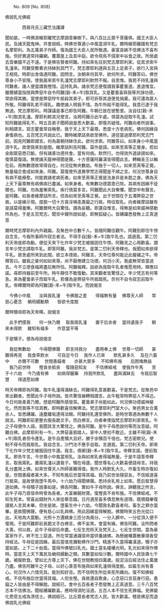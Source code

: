 ﻿　　No. 809 [No. 808]

佛說乳光佛經

　　　　西晉月氏三藏竺法護譯


聞如是。一時佛游維耶離梵志摩調音樂樹下。與八百比丘眾千菩薩俱。國王大臣人民。及諸天龍鬼神。共會說經。時佛世尊適小中風當須牛乳。爾時維耶離國有梵志名摩耶利。為五萬弟子作師。復為國王大臣人民所敬遇。豪富貪嫉不信佛法不喜布施。但好異道常持羅網。覆蓋屋上及其中庭。欲令飛鳥不侵家中谷食之故。所居處去音樂園不近不遠。于是佛告賢者阿難。持如來名往到梵志摩耶利家。從其求索牛乳湩來。阿難受教著衣持缽到其門下。梵志摩耶利適與五百上足弟子。欲行入宮與王相見。時即出舍值遇阿難。因問言。汝朝來何其早。欲何所求。阿難答曰。佛世尊身小不安隱。使我晨來索牛乳湩梵志摩耶利默然不報。自思惟。我若不持乳湩與阿難者。諸人便當謂我慳惜。這持乳與。諸余梵志便復謂我事瞿曇道。進退惟宜。雖爾續當指授與弊惡牛自令阿難[穀-禾+牛]取其乳。又是瞿曇喜與我等共諍功德。常欲得其勝。當使是弊惡牸牛抵殺其弟子。即可折辱其道便見捐棄。我可還為眾人所敬。阿難得乳若不得乳。趣使諸人明我不惜。為牛所殺不能得乳。我意已達于我無過。梵志摩耶利。時謀議是事已即告阿難。牛朝已放在彼塹里。汝自往[穀-禾+牛]取其乳湩。摩耶利敕其兒使言。汝將阿難示此牛處。慎莫為捉取牛乳湩。試知阿難能得乳不。時五百弟子聞師說是悉大歡喜。即復共疑怪。阿難向者所說事。則相謂言。寂志瞿曇常自稱譽。我于天上天下最尊。悉度十方老病死。佛何因緣自身復病也。五百梵志共說此已。爾時維摩詰來欲至佛所。道徑當過摩耶利梵志門前。因見阿難即謂言。何為晨朝持缽住此。欲何求索。阿難答曰。如來身小中風當須牛乳。故使我來到是間。維摩詰則告阿難。莫作是語。如來至真等正覺身。若如金剛眾惡悉已斷。但有諸善功德共會。當有何病。默然行。勿得效外道誹謗如來。復慎莫復語。無使諸天龍神得聞是聲。十方菩薩阿羅漢皆得聞此言。轉輪圣王以輪在前。用無數德故常得自在。何況從無央數劫。布施于一切人。如來至真等正覺。無量福合會成如來身。阿難。莫復使外道異學梵志得聞是不順之言。何況世尊身自有病不能療愈。何能救諸老病死者。如來至真等正覺是法身非是未脫之身。佛為天上天下最尊無有病佛病已盡滅。如來身者。有無數功德眾患已除。其病有因緣不徒爾也。阿難。勿為羞慚索乳。疾行慎莫多言。阿難聞此大自慚懼。聞空中有聲言。是阿難。如長者維摩詰所言。但為如來至真等正覺。出于世間在于五濁弊惡之世故。以是緣示現。度脫一切十方貪淫嗔恚愚癡之行故。時往取乳。向者維摩詰雖有是語莫得羞慚。阿難爾時大自驚怪。謂為妄聽。即還自惟言。得無是如來威神感動所為也。于是五百梵志。聞空中聲所說如是。即無狐疑心。皆踴躍悉發無上正真道意

爾時梵志摩耶利內外親屬。及聚邑中合數千人。皆隨阿難往觀牛。阿難到即住牛傍自念言。今我所事師作寂志者法。不得手自[穀-禾+牛]取牛乳也。語適竟。第二忉利天帝座即為動。便從天來下化作年少梵志被服因住牛傍。阿難見之心用歡喜。謂言年少梵志請取牛乳。即答阿難。我非梵志。是第二忉利天帝釋也。我聞如來欲得牛乳。故舍處所來到此間。欲立本德故。阿難言。天帝位尊何能近此腥穢之牛。帝釋答曰。雖我之豪何如如來尊。尚不厭倦建立功德。何況小天。我處無常皆當過去。今不立德食福將盡后無所怙。阿難報釋。設欲為我取牛乳者惟愿用時。釋應曰諾。尋即持器前至牛所。時牛靜住不敢復動。其來觀者皆驚怪之。年少梵志有何等急。來為瞿曇弟子而取牛乳。若儻為是弊惡牛所抵踏死。奈何不自令寂志前取牛乳。帝釋爾時即為阿難[穀-禾+牛]取牛乳。而說偈言

　今佛小中風　　汝與我乳湩
　令佛服之差　　得福無有量
　佛尊天人師　　常慈心憂念
　蜎飛蠕動類　　皆欲令度脫　

爾時犢母即為天帝釋。說偈言

　此手捫摸我　　何一快乃爾
　取我兩乳湩　　置于后余者
　當持遺我子　　朝來未得飲
　雖知有福多　　作意當平等　

于是犢子。便為母說偈言

　我從無數劫　　今得聞佛聲
　即言持我分　　盡用奉上佛
　世尊一切師　　甚難得再見
　我食草飲水　　可自足今日
　我作人已來　　飲乳甚多久
　及在六畜中　　亦爾不可數
　世間愚癡者　　亦甚大眾多
　不知佛布施　　后困悔無益
　我乃前世時　　慳貪坐抵突
　復隨惡知友　　不信佛經戒
　使我作牛馬　　至于十六劫
　今乃值有佛　　如病得醫藥
　持我所飲乳　　盡與滿缽去
　令我后智慧　　得道愿如佛　

時天帝釋即為阿難。取牛乳湩得滿缽去。阿難得乳意甚歡喜。于是梵志。從聚邑中來出觀者。悉聞此牛子母所說。皆共驚怪展轉相謂言。此牛粗常時弊惡人不得近。今日何故柔善乃爾。想是阿難所感發耳。瞿曇弟子尚能如此。何況佛功德威神變化。然而我等不信其教。即時歡喜信解佛法。梵志摩耶利門室大小。聚邑男女合萬余人。皆悉踴躍。遠塵離垢逮得法眼。阿難持乳還至佛所。是時世尊適為無數千人說法。阿難即前更整衣服長跪叉手。而白佛言。向者奉使詣梵志摩耶利家索乳。牛之子母便作人語。我聞其言大驚怪之。佛告阿難。是牛子母悉說何等而汝意疑。阿難白佛。此摩耶利有一牛。大弊惡喜抵踏人。家中人使初不敢近。主雖不得[穀-禾+牛]取乳者但令產乳。是牛自產犢大且好。勝于余犢百千倍也。梵志密敕兒。使制不得令而我取乳。我自念言。沙門法不應手自取。言適竟。第二忉利天帝。即來下化作年少梵志被服因住牛邊。我言。倩卿[穀-禾+牛]取牛乳。帝釋言諾。便前取乳。即告牛言。今世尊小中風當用乳。汝與如來乳者得福無量。于是牛語答帝釋言。取我兩乳。置兩乳湩以遺我子。犢在母邊。聞世尊名心大歡喜便語母言。持我乳分盡用上佛。如來世尊天人所師甚難得值。我作人時飲乳大久。作畜生時亦復如是。世間愚癡者甚大多。不知布施后世當得其福。我乃前世坐隨惡友。不信經道喜行抵突。是故使我墮牛馬中。十六劫乃得聞佛聲。悉持余乳用上如來。愿后智慧得道如佛。牛母犢子說事如是。佛告阿難。實如牛子母所說。佛言。諦聽我之所言。此牛子母乃昔宿命時曾為長者。大富樂饒財寶。復慳貪不肯布施。不信佛經戒。不知生死本。常喜出錢財外人來從舉息錢。日月適至喜多債息無有道理。既償錢畢復謾抵人言其未畢。但坐是故。墮畜生中十六劫。今聞我名歡喜者何。畜生之罪亦當畢。是故聞佛聲。便有慈心以乳與佛。用此因緣當得解脫。佛爾時笑五色光從口出。天地為大震動。光照十方還繞身三匝分為兩分。一分入臍中。一分從頂入便不復現。于是阿難即前長跪叉手白佛言。佛不妄笑。會當有緣。佛告阿難。汝所問者大善。何以故。此牛子母卻后命盡。七反生兜術天及梵天上。七反生世間。當為豪富家作子。終不生三惡道。所在常當通識宿命當供養諸佛。為懸繒幡蓋散華燒香受持經法。牛母從是因緣。最后當值見彌勒佛作沙門。精進不久當得羅漢道。犢子亦當如是。上下二十劫竟。當得作佛號曰乳光。國土當名幢幡光明。乳光如來得作佛時。當度天上天下萬民及蜎飛蠕動之類。其數當如恒沙數。爾時國中人民皆壽七千歲。被服飲食。譬如北方尊上天下。佛在世間教授四萬歲。般泥洹后經法住止萬歲乃盡。佛告阿難牛之子母。以好心善意布施與如來乳湩俱得度脫。如畜生尚有善心。何況作人六情完具。能別知好丑。而不信明生所從來死所趣向。復不知佛經戒。不信布施后世當得其福。人但坐慳。貪故還自欺身。心念惡口言惡身行惡。愚癡之人皆由是不得解脫。說經已。會中五百長者子悉發無上正真道意。三千八百梵志本不信佛法。聞經踴躍歡喜。應時得須陀洹道。五百人本不信生死罪福。見佛變化悉受五戒為清信士。佛說經已。比丘眾長者梵志人民。皆大歡喜。稽首佛足而退佛說乳光佛經
